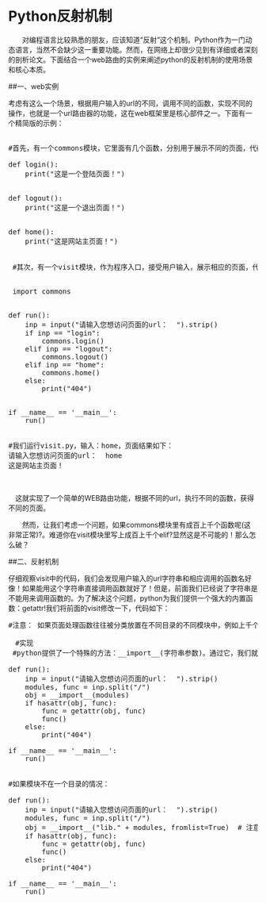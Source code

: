 # Python反射机制

　　对编程语言比较熟悉的朋友，应该知道“反射”这个机制。Python作为一门动态语言，当然不会缺少这一重要功能。然而，在网络上却很少见到有详细或者深刻的剖析论文。下面结合一个web路由的实例来阐述python的反射机制的使用场景和核心本质。
  
  
##一、web实例

  考虑有这么一个场景，根据用户输入的url的不同，调用不同的函数，实现不同的操作，也就是一个url路由器的功能，这在web框架里是核心部件之一。下面有一个精简版的示例：


<pre>

#首先，有一个commons模块，它里面有几个函数，分别用于展示不同的页面，代码如下：
 
def login():
    print("这是一个登陆页面！")
 
 
def logout():
    print("这是一个退出页面！")
 
 
def home():
    print("这是网站主页面！")
    
    
 #其次，有一个visit模块，作为程序入口，接受用户输入，展示相应的页面，代码如下：（这段代码是比较初级的写法）
 
 
 import commons
 
 
def run():
    inp = input("请输入您想访问页面的url：  ").strip()
    if inp == "login":
        commons.login()
    elif inp == "logout":
        commons.logout()
    elif inp == "home":
        commons.home()
    else:
        print("404")
 
 
if __name__ == '__main__':
    run()
 
 
#我们运行visit.py，输入：home，页面结果如下：
请输入您想访问页面的url：  home
这是网站主页面！
 
 
</pre>

　这就实现了一个简单的WEB路由功能，根据不同的url，执行不同的函数，获得不同的页面。

　　然而，让我们考虑一个问题，如果commons模块里有成百上千个函数呢(这非常正常)?。难道你在visit模块里写上成百上千个elif?显然这是不可能的！那么怎么破？
  
##二、反射机制

仔细观察visit中的代码，我们会发现用户输入的url字符串和相应调用的函数名好像！如果能用这个字符串直接调用函数就好了！但是，前面我们已经说了字符串是不能用来调用函数的。为了解决这个问题，python为我们提供一个强大的内置函数：getattr!我们将前面的visit修改一下，代码如下：

<pre>
#注意： 如果页面处理函数往往被分类放置在不同目录的不同模块中，例如上千个函数与模块，这样如果要实现上面的实例，需要很多import语句导入上百个模块， visit模块要对访问的url上千个判断，是否很累。

　#实现
 #python提供了一个特殊的方法：__import__(字符串参数)。通过它，我们就可以实现类似的反射功能。__import__()方法会根据参数，动态的导入同名的模块。

def run():
    inp = input("请输入您想访问页面的url：  ").strip()
    modules, func = inp.split("/")
    obj = __import__(modules)
    if hasattr(obj, func):
        func = getattr(obj, func)
        func()
    else:
        print("404")
 
if __name__ == '__main__':
    run()


#如果模块不在一个目录的情况：

def run():
    inp = input("请输入您想访问页面的url：  ").strip()
    modules, func = inp.split("/")
    obj = __import__("lib." + modules, fromlist=True)  # 注意fromlist参数
    if hasattr(obj, func):
        func = getattr(obj, func)
        func()
    else:
        print("404")
 
if __name__ == '__main__':
    run()

</pre>

